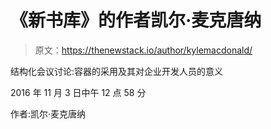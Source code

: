 # 《新书库》的作者凯尔·麦克唐纳

> 原文：<https://thenewstack.io/author/kylemacdonald/>

结构化会议讨论:容器的采用及其对企业开发人员的意义

2016 年 11 月 3 日中午 12 点 58 分

作者:凯尔·麦克唐纳